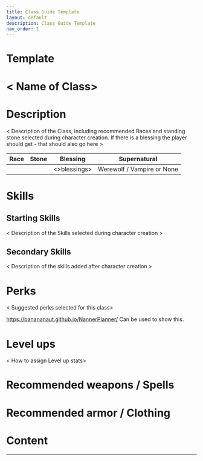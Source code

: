 ```yaml
---
title: Class Guide Template
layout: default
description: Class Guide Template
nav_order: 1
---
```


# Template

# < Name of Class>

# Description

< Description of the Class, including recommended Races and standing stone selected during character creation. If there is a blessing the player should get - that should also go here >

Race | Stone | Blessing | Supernatural
|--|--|--|--|
<Race> | <Stones> | <>blessings> | Werewolf / Vampire or None

# Skills

## Starting Skills
< Description of the Skills selected during character creation >

## Secondary Skills
< Description of the skills added after character creation >

# Perks
< Suggested perks selected for this class>

https://banananaut.github.io/NannerPlanner/ Can be used to show this.

# Level ups

< How to assign Level up stats>

# Recommended weapons / Spells

# Recommended armor / Clothing

# Content 


---